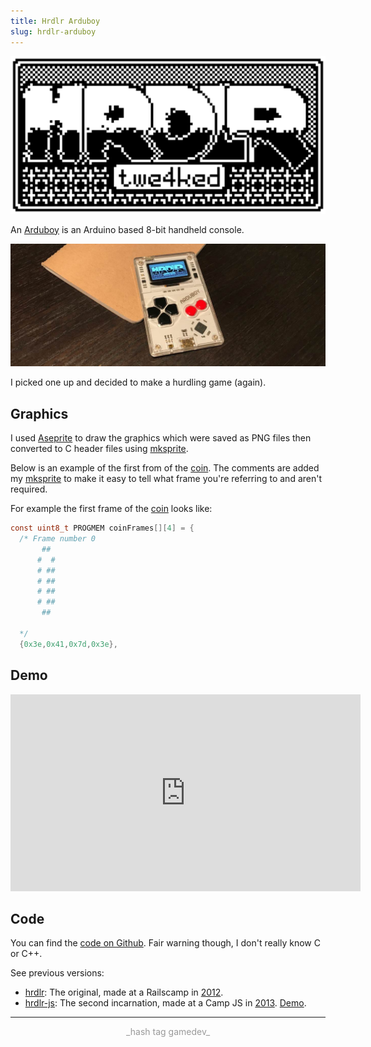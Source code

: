 ```yaml
---
title: Hrdlr Arduboy
slug: hrdlr-arduboy
---
```


<style>
  article.post img.banner {
    image-rendering: crisp-edges;
    image-rendering: pixelated;
  }
</style>

<p align="center">
  <img src="/assets/images/posts/hrdlr-arduboy/banner.png" width="512" class="banner" />
</p>

An [Arduboy] is an Arduino based 8-bit handheld console.

<img src="/assets/images/posts/hrdlr-arduboy/hero.jpg" width="620" />

I picked one up and decided to make a hurdling game (again).

## Graphics

I used [Aseprite] to draw the graphics which were saved as PNG files then converted to C header files using [mksprite].

Below is an example of the first from of the [coin][4].
The comments are added my [mksprite] to make it easy to tell what frame you're referring to and aren't required.

For example the first frame of the [coin][4] looks like:

```c
const uint8_t PROGMEM coinFrames[][4] = {
  /* Frame number 0
       ##
      #  #
      # ##
      # ##
      # ##
      # ##
       ##

  */
  {0x3e,0x41,0x7d,0x3e},
```

## Demo

<div style="text-align: center; margin-bottom: 20px;">
  <iframe width="560" height="315" src="https://www.youtube.com/embed/sFjjoIboE9E" frameborder="0" allowfullscreen></iframe>
</div>

## Code

You can find the [code on Github][hrdlr-arduboy].
Fair warning though, I don't really know C or C++.

See previous versions:

- [hrdlr]\: The original, made at a Railscamp in [2012][1].
- [hrdlr-js]\: The second incarnation, made at a Camp JS in [2013][2]. [Demo][3].

---

<p align="center" style="color: #999;">
  _hash tag gamedev_
</p>

[hrdlr-arduboy]: https://github.com/twe4ked/hrdlr-arduboy

[Arduboy]: https://www.arduboy.com/
[hrdlr]: https://github.com/twe4ked/hrdlr
[hrdlr-js]: https://github.com/twe4ked/hrdlr-js
[mksprite]: https://github.com/dgoodlad/mksprite
[Aseprite]: https://www.aseprite.org/

[1]: https://github.com/twe4ked/hrdlr/commit/78496e7f83b39c603fc2a2fa5ee94674c09d388b
[2]: https://github.com/twe4ked/hrdlr-js/commit/2e45eec3e67ee7538ab572162e350b6173f6573d
[3]: http://hrdlr.herokuapp.com/
[4]: https://github.com/twe4ked/hrdlr-arduboy/blob/c4edf89d6a032c86dc21235ca4f7927785aebb36/src/bitmaps/coin.h
